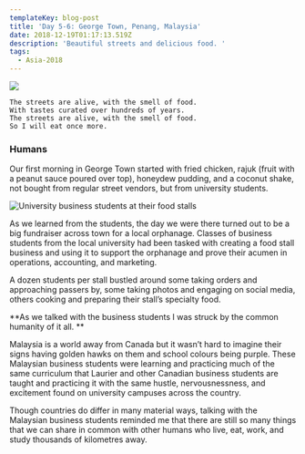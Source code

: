 ```yaml
---
templateKey: blog-post
title: 'Day 5-6: George Town, Penang, Malaysia'
date: 2018-12-19T01:17:13.519Z
description: 'Beautiful streets and delicious food. '
tags:
  - Asia-2018
---
```

![](/img/256120c6-40ba-467c-ba95-616223bdfd81.jpeg)

```
The streets are alive, with the smell of food.
With tastes curated over hundreds of years.
The streets are alive, with the smell of food.
So I will eat once more. 
```

### Humans

Our first morning in George Town started with fried chicken, rajuk (fruit with a peanut sauce poured over top), honeydew pudding, and a coconut shake, not bought from regular street vendors, but from university students.

![University business students at their food stalls](/img/84de6950-269e-463b-b242-8a8cb55359b1.jpeg)

As we learned from the students, the day we were there turned out to be a big fundraiser across town for a local orphanage. Classes of business students from the local university had been tasked with creating a food stall business and using it to support the orphanage and prove their acumen in operations, accounting, and marketing.

A dozen students per stall bustled around some taking orders and approaching passers by, some taking photos and engaging on social media, others cooking and preparing their stall’s specialty food.

**As we talked with the business students I was struck by the common humanity of it all. **

Malaysia is a world away from Canada but it wasn’t hard to imagine their signs having golden hawks on them and school colours being purple.  These Malaysian business students were learning and practicing much of the same curriculum that Laurier and other Canadian business students are taught and practicing it with the same hustle, nervousnessness, and excitement found on university campuses across the country. 

Though countries do differ in many material ways, talking with the Malaysian business students reminded me that there are still so many things that we can share in common with other humans who live, eat, work, and study thousands of kilometres away.


